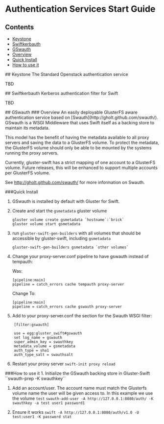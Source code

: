 # Authentication Services Start Guide

## Contents
* [Keystone](#keystone)
* [Swiftkerbauth](#swiftkerbauth)
* [GSwauth](#gswauth)
 * [Overview](#gswauth_overview)
 * [Quick Install](#gswauth_quick_install)
 * [How to use it](#swauth_use)

<a name="keystone" />
## Keystone
The Standard Openstack authentication service

TBD

<a name="swiftkerbauth" />
## Swiftkerbauth
Kerberos authentication filter for Swift

TBD

<a name="gswauth" />
## GSwauth

<a name="gswauth_overview" />
### Overview
An easily deployable GlusterFS aware authentication service based on [Swauth](http://gholt.github.com/swauth/).
GSwauth is a WSGI Middleware that uses Swift itself as a backing store to
maintain its metadata.

This model has the benefit of having the metadata available to all proxy servers
and saving the data to a GlusterFS volume. To protect the metadata, the GlusterFS
volume should only be able to be mounted by the systems running the proxy servers.

Currently, gluster-swift has a strict mapping of one account to a GlusterFS volume.
Future releases, this will be enhanced to support multiple accounts per GlusterFS
volume.

See <http://gholt.github.com/swauth/> for more information on Swauth.

<a name="gswauth_quick_install" />
###Quick Install

1. GSwauth is installed by default with Gluster for Swift.

2. Create and start the `gsmetadata` gluster volume
    ```
    gluster volume create gsmetadata `hostname`:`brick`
    gluster volume start gsmetadata
    ```

3. run `gluster-swift-gen-builders` with all volumes that should be
    accessible by gluster-swift, including `gsmetadata`
    ```
    gluster-swift-gen-builders gsmetadata `other volumes`
    ```

4. Change your proxy-server.conf pipeline to have gswauth instead of tempauth:

    Was:
    ```
    [pipeline:main]
    pipeline = catch_errors cache tempauth proxy-server
    ```
    Change To:
    ```
    [pipeline:main]
    pipeline = catch_errors cache gswauth proxy-server
    ```

5. Add to your proxy-server.conf the section for the Swauth WSGI filter:
```
    [filter:gswauth]

    use = egg:gluster_swift#gswauth
    set log_name = gswauth
    super_admin_key = swauthkey
    metadata_volume = gsmetadata
    auth_type = sha1
    auth_type_salt = swauthsalt
```
6. Restart your proxy server ``swift-init proxy reload``

<a name="swauth_use" />
###How to use it
1. Initialize the GSwauth backing store in Gluster-Swift
    ``swauth-prep -K swauthkey``

1. Add an account/user. The account name must match the Glusterfs volume name
   the user will be given access to. In this example we use the volume ``test``
    ``swauth-add-user -A http://127.0.0.1:8080/auth/ -K swauthkey -a test user1 password1``

1. Ensure it works
    ``swift -A http://127.0.0.1:8080/auth/v1.0 -U test:user1 -K password stat``
